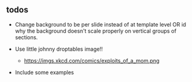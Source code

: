 ##  todos

- Change background to be per slide instead of at template level OR id why the background doesn't scale properly on vertical groups of sections.

- Use little johnny droptables image!!
    - https://imgs.xkcd.com/comics/exploits_of_a_mom.png

- Include some examples
